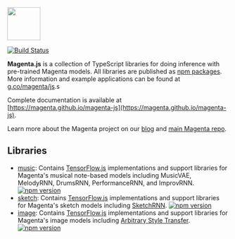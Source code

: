 <img src="https://github.com/tensorflow/magenta/raw/master/magenta-logo-bg.png" height="75">

[![Build Status](https://travis-ci.org/magenta/magenta-js.svg?branch=master)](https://travis-ci.org/magenta/magenta-js)

**Magenta.js** is a collection of TypeScript libraries for doing inference with pre-trained Magenta models.
All libraries are published as [npm packages](https://www.npmjs.com/search?q=%40magenta).
More information and example applications can be found at [g.co/magenta/js](https://g.co/magenta/js).s

Complete documentation is available at [https://magenta.github.io/magenta-js](https://magenta.github.io/magenta-js).

Learn more about the Magenta project on our [blog](https://magenta.tensorflow.org) and [main Magenta repo](https://github.com/tensorflow/magenta).

## Libraries

* [music](music): Contains [TensorFlow.js](https://js.tensorflow.org) implementations and support libraries for Magenta's musical note-based models including MusicVAE, MelodyRNN, DrumsRNN, PerformanceRNN, and ImprovRNN. [![npm version](https://badge.fury.io/js/%40magenta%2Fmusic.svg)](https://badge.fury.io/js/%40magenta%2Fmusic)
* [sketch](sketch): Contains [TensorFlow.js](https://js.tensorflow.org) implementations and support libraries for Magenta's sketch models including [SketchRNN](https://goo.gl/magenta/sketchrnn). [![npm version](https://badge.fury.io/js/%40magenta%2Fsketch.svg)](https://badge.fury.io/js/%40magenta%2Fsketch)
* [image](image): Contains [TensorFlow.js](https://js.tensorflow.org) implementations and support libraries for Magenta's image models including [Arbitrary Style Transfer](https://github.com/tensorflow/magenta/tree/master/magenta/models/arbitrary_image_stylization). [![npm version](https://badge.fury.io/js/%40magenta%2Fimage.svg)](https://badge.fury.io/js/%40magenta%2Fimage)
